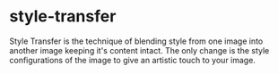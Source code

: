# style-transfer
Style Transfer is the technique of blending style from one image into another image keeping it's content intact. The only change is the style configurations of the image to give an artistic touch to your image.
